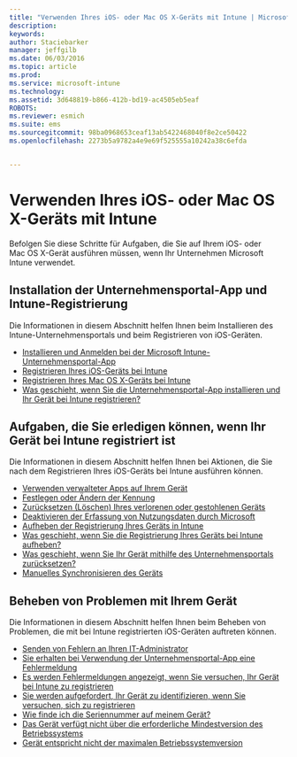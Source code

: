 ```yaml
---
title: "Verwenden Ihres iOS- oder Mac OS X-Geräts mit Intune | Microsoft Intune"
description: 
keywords: 
author: Staciebarker
manager: jeffgilb
ms.date: 06/03/2016
ms.topic: article
ms.prod: 
ms.service: microsoft-intune
ms.technology: 
ms.assetid: 3d648819-b866-412b-bd19-ac4505eb5eaf
ROBOTS: 
ms.reviewer: esmich
ms.suite: ems
ms.sourcegitcommit: 98ba0968653ceaf13ab5422468040f8e2ce50422
ms.openlocfilehash: 2273b5a9782a4e9e69f525555a10242a38c6efda


---
```


# Verwenden Ihres iOS- oder Mac OS X-Geräts mit Intune

Befolgen Sie diese Schritte für Aufgaben, die Sie auf Ihrem iOS- oder Mac OS X-Gerät ausführen müssen, wenn Ihr Unternehmen Microsoft Intune verwendet.

## Installation der Unternehmensportal-App und Intune-Registrierung

Die Informationen in diesem Abschnitt helfen Ihnen beim Installieren des Intune-Unternehmensportals und beim Registrieren von iOS-Geräten.

- [Installieren und Anmelden bei der Microsoft Intune-Unternehmensportal-App](install-and-sign-in-to-the-intune-company-portal-app-ios.md)</br>
- [Registrieren Ihres iOS-Geräts bei Intune](enroll-your-device-in-intune-ios.md)</br>
- [Registrieren Ihres Mac OS X-Geräts bei Intune](enroll-your-device-in-intune-mac-os-x.md)</br>
- [Was geschieht, wenn Sie die Unternehmensportal-App installieren und Ihr Gerät bei Intune registrieren?](what-happens-if-you-install-the-Company-Portal-app-and-enroll-your-device-in-intune-ios.md)</br>

## Aufgaben, die Sie erledigen können, wenn Ihr Gerät bei Intune registriert ist

Die Informationen in diesem Abschnitt helfen Ihnen bei Aktionen, die Sie nach dem Registrieren Ihres iOS-Geräts bei Intune ausführen können.

- [Verwenden verwalteter Apps auf Ihrem Gerät](use-managed-apps-on-your-device-ios.md)</br>
- [Festlegen oder Ändern der Kennung](set-or-change-your-passcode-ios.md)</br>
- [Zurücksetzen (Löschen) Ihres verlorenen oder gestohlenen Geräts](reset-erase-your-lost-or-stolen-device-ios.md)</br>
- [Deaktivieren der Erfassung von Nutzungsdaten durch Microsoft](turn-off-microsoft-usage-data-collection-ios.md)</br>
- [Aufheben der Registrierung Ihres Geräts in Intune](unenroll-your-device-from-intune-ios.md)</br>
- [Was geschieht, wenn Sie die Registrierung Ihres Geräts bei Intune aufheben?](what-happens-if-you-unenroll-your-device-from-intune-ios.md)</br>
- [Was geschieht, wenn Sie Ihr Gerät mithilfe des Unternehmensportals zurücksetzen?](what-happens-if-you-reset-your-device-using-the-company-portal-ios.md)</br>
- [Manuelles Synchronisieren des Geräts](sync-your-device-manually-ios.md)

## Beheben von Problemen mit Ihrem Gerät

Die Informationen in diesem Abschnitt helfen Ihnen beim Beheben von Problemen, die mit bei Intune registrierten iOS-Geräten auftreten können.

- [Senden von Fehlern an Ihren IT-Administrator](send-errors-to-your-it-admin-ios.md)</br>
- [Sie erhalten bei Verwendung der Unternehmensportal-App eine Fehlermeldung](you-get-an-error-while-using-the-company-portal-app-ios.md)</br>
- [Es werden Fehlermeldungen angezeigt, wenn Sie versuchen, Ihr Gerät bei Intune zu registrieren](you-see-errors-while-trying-to-enroll-your-device-in-intune-ios.md)</br>
- [Sie werden aufgefordert, Ihr Gerät zu identifizieren, wenn Sie versuchen, sich zu registrieren](you-are-asked-to-identify-your-device-when-trying-to-enroll-ios.md)</br>
- [Wie finde ich die Seriennummer auf meinem Gerät?](how-do-i-find-the-serial-number-on-my-device-ios.md)</br>
- [Das Gerät verfügt nicht über die erforderliche Mindestversion des Betriebssystems](device-doesnt-have-the-required-minimum-operating-system-version-ios.md)</br>
- [Gerät entspricht nicht der maximalen Betriebssystemversion](device-doesnt-comply-with-the-maximum-operating-system-version-ios.md)





<!--HONumber=Jun16_HO1-->


